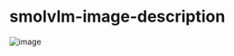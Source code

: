 # smolvlm-image-description

![image](https://github.com/user-attachments/assets/02e5884a-f9e6-4847-882b-226a8e72e59e)
